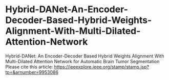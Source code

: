 # Hybrid-DANet-An-Encoder-Decoder-Based-Hybrid-Weights-Alignment-With-Multi-Dilated-Attention-Network
Hybrid-DANet: An Encoder-Decoder Based Hybrid Weights Alignment With Multi-Dilated Attention Network for Automatic Brain Tumor Segmentation
Please cite this article: https://ieeexplore.ieee.org/stamp/stamp.jsp?tp=&arnumber=9953086

